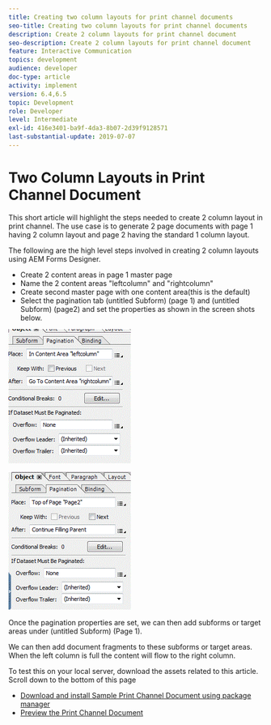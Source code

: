 ```yaml
---
title: Creating two column layouts for print channel documents
seo-title: Creating two column layouts for print channel documents
description: Create 2 column layouts for print channel document
seo-description: Create 2 column layouts for print channel document
feature: Interactive Communication
topics: development
audience: developer
doc-type: article
activity: implement
version: 6.4,6.5
topic: Development
role: Developer
level: Intermediate
exl-id: 416e3401-ba9f-4da3-8b07-2d39f9128571
last-substantial-update: 2019-07-07
---
```

# Two Column Layouts in Print Channel Document

This short article will highlight the steps needed to create 2 column layout in print channel. The use case is to generate 2 page documents with page 1 having 2 column layout and page 2 having the standard 1 column layout.

The following are the high level steps involved in creating 2 column layouts using AEM Forms Designer.

* Create 2 content areas in page 1 master page
* Name the 2 content areas "leftcolumn" and "rightcolumn"
* Create second master page with one content area(this is the default)
* Select the pagination tab (untitled Subform) (page 1) and (untitled Subform) (page2) and set the properties as shown in the screen shots below.

![page1](assets/untitledsubform_paginationproperties.gif)

![page2](assets/untitled_subformpage2.gif)

Once the pagination properties are set, we can then add subforms or target areas under (untitled Subform) (Page 1). 

We can then add document fragments to these subforms or target areas. When the left column is full the content will flow to the right column.

To test this on your local server, download the assets related to this article. Scroll down to the bottom of this page

* [Download and install Sample Print Channel Document using package manager](assets/print-channel-with-two-column-layout.zip)
* [Preview the Print Channel Document](http://localhost:4502/content/dam/formsanddocuments/2columnlayout/jcr:content?channel=print&mode=preview&dataRef=service%3A%2F%2FFnDTestData&wcmmode=disabled)
